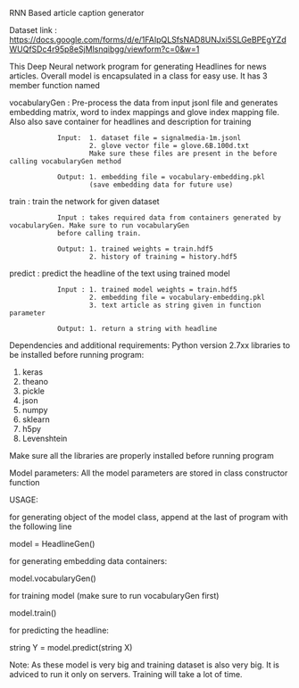 RNN Based article caption generator

Dataset link : https://docs.google.com/forms/d/e/1FAIpQLSfsNAD8UNJxi5SLGeBPEgYZdWUQfSDc4r95p8eSjMlsnqibgg/viewform?c=0&w=1

This Deep Neural network program for generating Headlines for news articles. Overall model is encapsulated 
in a class for easy use. It has 3 member function named 

vocabularyGen : Pre-process the data from input jsonl file and generates embedding matrix, word to index 
				mappings and glove index mapping file. Also also save container for headlines and description 
				for training
				
				Input:  1. dataset file = signalmedia-1m.jsonl
						2. glove vector file = glove.6B.100d.txt
						Make sure these files are present in the before calling vocabularyGen method
				
				Output: 1. embedding file = vocabulary-embedding.pkl
						(save embedding data for future use)

train : 		train the network for given dataset
				
				Input : takes required data from containers generated by vocabularyGen. Make sure to run vocabularyGen
				before calling train.
				
				Output: 1. trained weights = train.hdf5
						2. history of training = history.hdf5

predict : 		predict the headline of the text using trained model
				
				Input : 1. trained model weights = train.hdf5
						2. embedding file = vocabulary-embedding.pkl
						3. text article as string given in function parameter
				
				Output:	1. return a string with headline

Dependencies and additional requirements:
Python version 2.7xx
libraries to be installed before running program:
1. keras
2. theano
3. pickle
4. json
5. numpy
6. sklearn
7. h5py
8. Levenshtein

Make sure all the libraries are properly installed before running program

Model parameters:
All the model parameters are stored in class constructor function

USAGE:

for generating object of the model class, append at the last of program with the following line

model = HeadlineGen()

for generating embedding data containers:

model.vocabularyGen()

for training model (make sure to run vocabularyGen first)

model.train()

for predicting the headline:

string Y = model.predict(string X)

Note: As these model is very big and training dataset is also very big. It is adviced to run it only
on servers. Training will take a lot of time.
